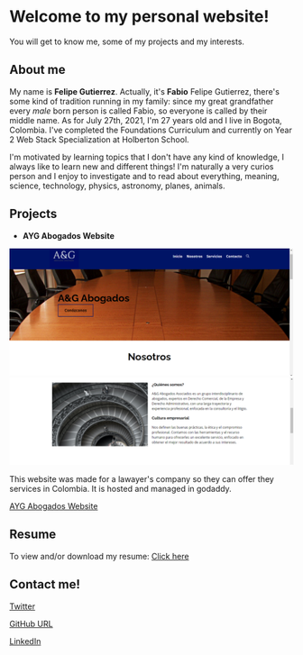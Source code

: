 # Welcome to my personal website!

You will get to know me, some of my projects and my interests.

## About me

My name is **Felipe Gutierrez**. Actually, it's **Fabio** Felipe Gutierrez, there's some kind of tradition running in my family: since my great grandfather every _male_ born person is called Fabio, so everyone is called by their middle name. As for July 27th, 2021, I'm 27 years old and I live in Bogota, Colombia. I've completed the Foundations Curriculum and currently on Year 2 Web Stack Specialization at Holberton School.

I'm motivated by learning topics that I don't have any kind of knowledge, I always like to learn new and different things! I'm naturally a very curios person and I enjoy to investigate and to read about everything, meaning, science, technology, physics, astronomy, planes, animals.  

## Projects

- **AYG Abogados Website**

<img src="sc_ayg.png" alt="Final result of the website"/>
<img src="sc_us.png" alt="Final result of the website"/>

This website was made for a lawayer's company so they can offer they services in Colombia. It is hosted and managed in godaddy.

[AYG Abogados Website](https://www.aygabogados.co/)

## Resume

To view and/or download my resume: [Click here](https://pdfhost.io/v/O4yL2rTYb_CV_EN_FFGP_.pdf)

## Contact me!

[Twitter](https://twitter.com/felipegupe)

[GitHub URL](https://github.com/ffelipegupe)

[LinkedIn](https://www.linkedin.com/in/fabio-felipe-gutierrez/)
